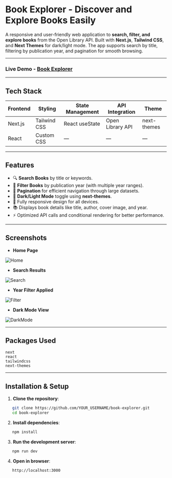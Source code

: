 # Book Explorer - Discover and Explore Books Easily

A responsive and user-friendly web application to **search, filter, and explore books** from the Open Library API. Built with **Next.js**, **Tailwind CSS**, and **Next Themes** for dark/light mode. The app supports search by title, filtering by publication year, and pagination for smooth browsing.

---

### Live Demo - [Book Explorer](https://book-explorer-puce.vercel.app/)

---

## Tech Stack

| Frontend       | Styling        | State Management | API Integration | Theme |
| -------------- | -------------- | ---------------- | --------------- | ----- |
| Next.js        | Tailwind CSS   | React useState   | Open Library API| next-themes |
| React          | Custom CSS     | —                | —               | —     |

---

## Features

- 🔍 **Search Books** by title or keywords.
- 📅 **Filter Books** by publication year (with multiple year ranges).
- 📄 **Pagination** for efficient navigation through large datasets.
- 🌙 **Dark/Light Mode** toggle using **next-themes**.
- 📱 Fully responsive design for all devices.
- 📚 Displays book details like title, author, cover image, and year.
- ⚡ Optimized API calls and conditional rendering for better performance.

---

## Screenshots

- **Home Page**

![Home](./assets/homepage.png)

- **Search Results**

![Search](./assets/searchresults.png)

- **Year Filter Applied**

![Filter](./assets/yearfilter.png)

- **Dark Mode View**

![DarkMode](./assets/darkmode.png)

---

## Packages Used

`next`  
`react`  
`tailwindcss`  
`next-themes`  

---

## Installation & Setup

1. **Clone the repository**:

```bash
   git clone https://github.com/YOUR_USERNAME/book-explorer.git
   cd book-explorer
```
2. **Install dependencies**:

```bash
   npm install
```

3. **Run the development server**:

```bash
   npm run dev
```
4. **Open in browser**:

```bash
   http://localhost:3000
```
